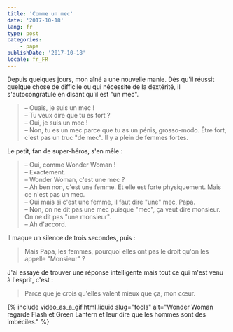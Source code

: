 ```yaml
---
title: 'Comme un mec'
date: '2017-10-18'
lang: fr
type: post
categories:
    - papa
publishDate: '2017-10-18'
locale: fr_FR
---
```


Depuis quelques jours, mon aîné a une nouvelle manie. Dès qu'il réussit quelque chose de difficile ou qui nécessite de la dextérité, il s'autocongratule en disant qu'il est "un mec".

<!-- more -->

> – Ouais, je suis un mec !  
> – Tu veux dire que tu es fort ?  
> – Oui, je suis un mec !  
> – Non, tu es un mec parce que tu as un pénis, grosso-modo. Être fort, c'est pas un truc "de mec". Il y a plein de femmes fortes.  

Le petit, fan de super-héros, s'en mêle :

> – Oui, comme Wonder Woman !  
> – Exactement.  
> – Wonder Woman, c'est une mec ?  
> – Ah ben non, c'est une femme. Et elle est forte physiquement. Mais ce n'est pas un mec.  
> – Oui mais si c'est une femme, il faut dire "une" mec, Papa.  
> – Non, on ne dit pas une mec puisque "mec", ça veut dire monsieur. On ne dit pas "une monsieur".  
> – Ah d'accord.

Il maque un silence de trois secondes, puis :

> Mais Papa, les femmes, pourquoi elles ont pas le droit qu'on les appelle "Monsieur" ?

J'ai essayé de trouver une réponse intelligente mais tout ce qui m'est venu à l'esprit, c'est :

> Parce que je crois qu'elles valent mieux que ça, mon cœur.


{% include video_as_a_gif.html.liquid
    slug="fools"
    alt="Wonder Woman regarde Flash et Green Lantern et leur dire que les hommes sont des imbéciles."
%}